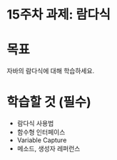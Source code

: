 # 15주차 과제: 람다식

# 목표

자바의 람다식에 대해 학습하세요.

# 학습할 것 (필수)

- 람다식 사용법
- 함수형 인터페이스
- Variable Capture
- 메소드, 생성자 레퍼런스